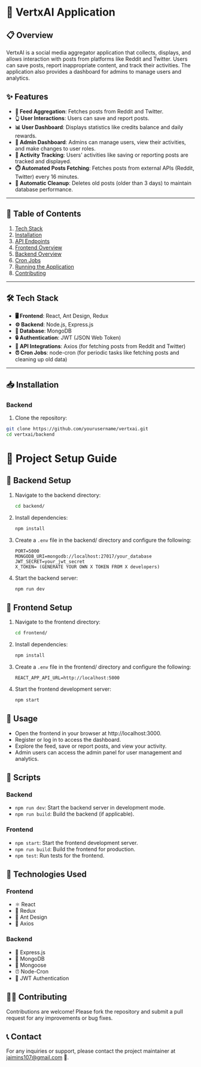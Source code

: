 # 🌟 VertxAI Application

## 📋 Overview

VertxAI is a social media aggregator application that collects, displays, and allows interaction with posts from platforms like Reddit and Twitter. Users can save posts, report inappropriate content, and track their activities. The application also provides a dashboard for admins to manage users and analytics.

## ✨ Features

- **📱 Feed Aggregation**: Fetches posts from Reddit and Twitter.
- **👆 User Interactions**: Users can save and report posts.
- **📊 User Dashboard**: Displays statistics like credits balance and daily rewards.
- **👑 Admin Dashboard**: Admins can manage users, view their activities, and make changes to user roles.
- **📝 Activity Tracking**: Users' activities like saving or reporting posts are tracked and displayed.
- **⏱️ Automated Posts Fetching**: Fetches posts from external APIs (Reddit, Twitter) every 16 minutes.
- **🧹 Automatic Cleanup**: Deletes old posts (older than 3 days) to maintain database performance.

---

## 📑 Table of Contents

1. [Tech Stack](#tech-stack)
2. [Installation](#installation)
3. [API Endpoints](#api-endpoints)
4. [Frontend Overview](#frontend-overview)
5. [Backend Overview](#backend-overview)
6. [Cron Jobs](#cron-jobs)
7. [Running the Application](#running-the-application)
8. [Contributing](#contributing)

---

## 🛠️ Tech Stack

- **🖥️ Frontend**: React, Ant Design, Redux
- **⚙️ Backend**: Node.js, Express.js
- **💾 Database**: MongoDB
- **🔒 Authentication**: JWT (JSON Web Token)
- **🔄 API Integrations**: Axios (for fetching posts from Reddit and Twitter)
- **⏰ Cron Jobs**: node-cron (for periodic tasks like fetching posts and cleaning up old data)
  
---

## 📥 Installation

### Backend

1. Clone the repository:

```bash
git clone https://github.com/yourusername/vertxai.git
cd vertxai/backend
```

# 🚀 Project Setup Guide

## 🔧 Backend Setup

1. Navigate to the backend directory:
   ```bash
   cd backend/
   ```

2. Install dependencies:
   ```bash
   npm install
   ```

3. Create a `.env` file in the backend/ directory and configure the following:
   ```
   PORT=5000
   MONGODB_URI=mongodb://localhost:27017/your_database
   JWT_SECRET=your_jwt_secret
   X_TOKEN= (GENERATE YOUR OWN X TOKEN FROM X developers)
   ```

4. Start the backend server:
   ```bash
   npm run dev
   ```

## 🎨 Frontend Setup

1. Navigate to the frontend directory:
   ```bash
   cd frontend/
   ```

2. Install dependencies:
   ```bash
   npm install
   ```

3. Create a `.env` file in the frontend/ directory and configure the following:
   ```
   REACT_APP_API_URL=http://localhost:5000
   ```

4. Start the frontend development server:
   ```bash
   npm start
   ```

## 📱 Usage

- Open the frontend in your browser at http://localhost:3000.
- Register or log in to access the dashboard.
- Explore the feed, save or report posts, and view your activity.
- Admin users can access the admin panel for user management and analytics.

## 📜 Scripts

### Backend
- `npm run dev`: Start the backend server in development mode.
- `npm run build`: Build the backend (if applicable).

### Frontend
- `npm start`: Start the frontend development server.
- `npm run build`: Build the frontend for production.
- `npm test`: Run tests for the frontend.

## 🧰 Technologies Used

### Frontend
- ⚛️ React
- 🔄 Redux
- 🐜 Ant Design
- 📡 Axios

### Backend
- 🚂 Express.js
- 🍃 MongoDB
- 🧠 Mongoose
- ⏰ Node-Cron
- 🔑 JWT Authentication

## 👨‍💻 Contributing

Contributions are welcome! Please fork the repository and submit a pull request for any improvements or bug fixes.

## 📞 Contact

For any inquiries or support, please contact the project maintainer at jaimins107@gmail.com 🍄.
